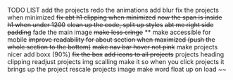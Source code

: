 TODO LIST
add the projects
redo the animations
add blur
fix the projects when minimized 
~~fix abt h1 clipping when minimized~~
~~now the span is inside h1 when under 1200~~
~~clean up the code, split up styles~~
~~abt me right side padding~~
fade the main image
~~make less cringe~~
** make accessible for mobile
~~improve readability for about section when maximized (push the whole section to the bottom)~~
~~make nav bar hover not pink~~
make projects nicer add boxx (90%)
~~fix the box~~
~~add icons to all projects~~
projects heading clipping 
readjust projects img scalling
make it so when you click projects it brings up the project 
rescale projects image
make word float up on load
~~
